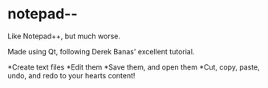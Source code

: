 # notepad--
Like Notepad++, but much worse.

Made using Qt, following Derek Banas' excellent tutorial.

*Create text files
*Edit them
*Save them, and open them
*Cut, copy, paste, undo, and redo to your hearts content!
